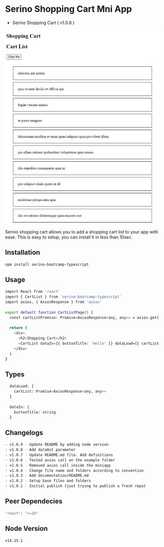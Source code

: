 # Serino Shopping Cart Mni App

- Serino Shopping Cart ( v1.0.8 )

![Mini App Shopping Cart](./images/mini-app-ss.JPG)

Serino shopping cart allows you to add a shopping cart list to your app with ease. This is easy to setup, you can install it in less than 10sec.

## Installation

```sh
npm install serino-bootcamp-typescript
```

## Usage

```sh
import React from 'react'
import { CartList } from 'serino-bootcamp-typescript'
import axios, { AxiosResponse } from 'axios'

export default function CartListPage() {
  const cartListPromise: Promise<AxiosResponse<any, any>> = axios.get('https://jsonplaceholder.typicode.com/todos')

  return (
    <div>
      <h2>Shopping Cart</h2>
      <CartList dataIn={{ buttonTitle: 'Hello' }} dataLoad={{ cartList: cartListPromise }} />
    </div>
  )
}
```

## Types

```sh
  dataLoad: {
    cartList: Promise<AxiosResponse<any, any>>
  }

  dataIn: {
    buttonTitle: string
  }
```

## Changelogs

```sh
- v1.0.9 - Update README by adding node version
- v1.0.8 - Add dataOut parameter
- v1.0.7 - Update README.md file. Add definitions
- v1.0.6 - Tested axios call on the example folder
- v1.0.5 - Removed axios call inside the miniapp
- v1.0.4 - Change file name and folders according to convention
- v1.0.3 - Add documentation/README.md
- v1.0.2 - Setup base files and folders
- v1.0.1 - Initial publish (just trying to publish a fresh repo)
```

## Peer Dependecies

```sh
"react": ">=16"
```

## Node Version

```sh
v14.15.1
```
